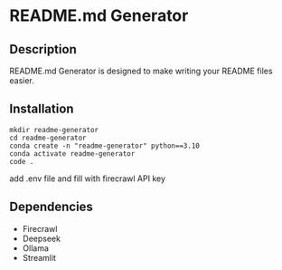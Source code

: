 # README.md Generator
## Description
README.md Generator is designed to make writing your README files easier.
## Installation
```
mkdir readme-generator
cd readme-generator
conda create -n "readme-generator" python==3.10
conda activate readme-generator
code .
```
add .env file and fill with firecrawl API key
## Dependencies
* Firecrawl
* Deepseek
* Ollama
* Streamlit